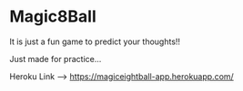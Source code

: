 # Magic8Ball 

It is just a fun game to predict your thoughts!!

Just made for practice...

Heroku Link --> https://magiceightball-app.herokuapp.com/
